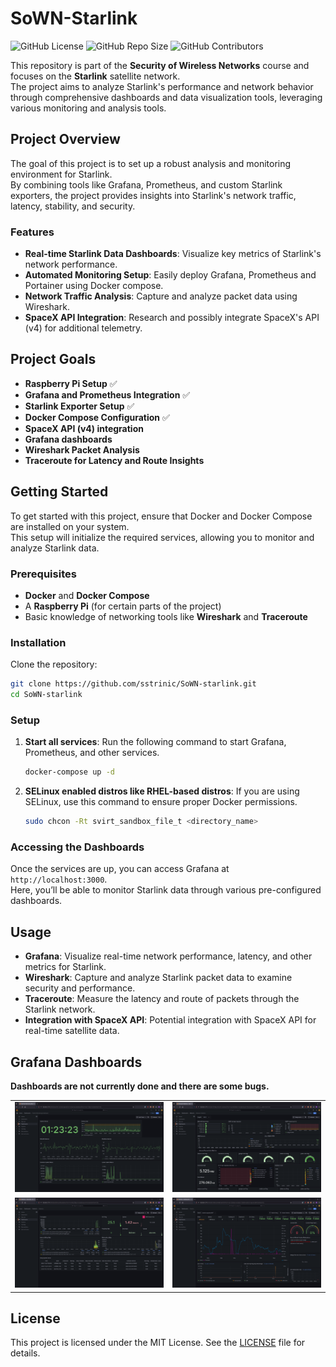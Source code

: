 # SoWN-Starlink

![GitHub License](https://img.shields.io/github/license/sstrinic/SoWN-starlink)
![GitHub Repo Size](https://img.shields.io/github/repo-size/sstrinic/SoWN-starlink)
![GitHub Contributors](https://img.shields.io/github/contributors/sstrinic/SoWN-starlink)

This repository is part of the **Security of Wireless Networks** course and focuses on the **Starlink** satellite network.  
The project aims to analyze Starlink's performance and network behavior through comprehensive dashboards and data visualization tools, leveraging various monitoring and analysis tools.

## Project Overview

The goal of this project is to set up a robust analysis and monitoring environment for Starlink.  
By combining tools like Grafana, Prometheus, and custom Starlink exporters, the project provides insights into Starlink's network traffic, latency, stability, and security.

### Features

- **Real-time Starlink Data Dashboards**: Visualize key metrics of Starlink's network performance.
- **Automated Monitoring Setup**: Easily deploy Grafana, Prometheus and Portainer using Docker compose.
- **Network Traffic Analysis**: Capture and analyze packet data using Wireshark.
- **SpaceX API Integration**: Research and possibly integrate SpaceX's API (v4) for additional telemetry.

## Project Goals

- **Raspberry Pi Setup** ✅
- **Grafana and Prometheus Integration** ✅
- **Starlink Exporter Setup** ✅
- **Docker Compose Configuration** ✅
- **SpaceX API (v4) integration**
- **Grafana dashboards**
- **Wireshark Packet Analysis**
- **Traceroute for Latency and Route Insights**

## Getting Started

To get started with this project, ensure that Docker and Docker Compose are installed on your system.  
This setup will initialize the required services, allowing you to monitor and analyze Starlink data.

### Prerequisites

- **Docker** and **Docker Compose**
- A **Raspberry Pi** (for certain parts of the project)
- Basic knowledge of networking tools like **Wireshark** and **Traceroute**

### Installation

Clone the repository:

```bash
git clone https://github.com/sstrinic/SoWN-starlink.git
cd SoWN-starlink
```

### Setup

1. **Start all services**: Run the following command to start Grafana, Prometheus, and other services.

   ```bash
   docker-compose up -d
   ```

2. **SELinux enabled distros like RHEL-based distros**: If you are using SELinux, use this command to ensure proper Docker permissions.

   ```bash
   sudo chcon -Rt svirt_sandbox_file_t <directory_name>
   ```

### Accessing the Dashboards

Once the services are up, you can access Grafana at `http://localhost:3000`.  
Here, you’ll be able to monitor Starlink data through various pre-configured dashboards.

## Usage

- **Grafana**: Visualize real-time network performance, latency, and other metrics for Starlink.
- **Wireshark**: Capture and analyze Starlink packet data to examine security and performance.
- **Traceroute**: Measure the latency and route of packets through the Starlink network.
- **Integration with SpaceX API**: Potential integration with SpaceX API for real-time satellite data.

## Grafana Dashboards

**Dashboards are not currently done and there are some bugs.**

<table>
  <tr>
    <td><img src="./img/Dashboard-1.png" alt="Dashboard 1" style="width:100%;"></td>
    <td><img src="./img/Dashboard-2.png" alt="Dashboard 2" style="width:100%;"></td>
  </tr>
  <tr>
    <td><img src="./img/Dashboard-3.png" alt="Dashboard 3" style="width:100%;"></td>
    <td><img src="./img/Dashboard-4.png" alt="Dashboard 4" style="width:100%;"></td>
  </tr>
</table>

## License

This project is licensed under the MIT License. See the [LICENSE](LICENSE) file for details.
